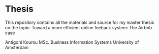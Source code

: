 # Thesis

This repository contains all the materials and source for my master thesis on the topic:
    Toward a more efficient online feeback system: The Airbnb case

Antigoni Kourou
MSc. Business Information Systems
University of Amsterdam
